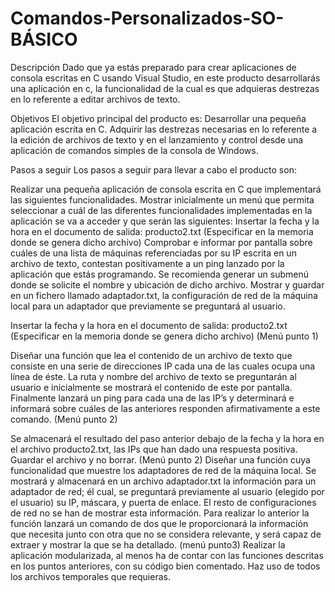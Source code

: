 # Comandos-Personalizados-SO-BÁSICO

Descripción 
Dado que ya estás preparado para crear aplicaciones de consola escritas en C usando Visual Studio, en este producto desarrollarás una aplicación en c, la funcionalidad de la cual es que adquieras destrezas en lo referente a editar archivos de texto.

Objetivos
El objetivo principal del producto es:
Desarrollar una pequeña aplicación escrita en C.
Adquirir las destrezas necesarias en lo referente a la edición de archivos de texto y en el lanzamiento y control desde una aplicación de comandos simples de la consola de Windows.

Pasos a seguir 
Los pasos a seguir para llevar a cabo el producto son:

Realizar una pequeña aplicación de consola escrita en C que implementará las siguientes funcionalidades. 
Mostrar inicialmente un menú que permita seleccionar a cuál de las diferentes funcionalidades implementadas en la aplicación se va a acceder y que serán las siguientes:
Insertar la fecha y la hora en el documento de salida: producto2.txt (Especificar en la memoria donde se genera dicho archivo)
Comprobar e informar por pantalla sobre cuáles de una lista de máquinas referenciadas por su IP escrita en un archivo de texto, contestan positivamente a un ping lanzado por la aplicación que estás programando. Se recomienda generar un submenú donde se solicite el nombre y ubicación de dicho archivo.
Mostrar y guardar en un fichero llamado adaptador.txt, la configuración de red de la máquina local para un adaptador que previamente se preguntará al usuario. 

Insertar la fecha y la hora en el documento de salida: producto2.txt (Especificar en la memoria donde se genera dicho archivo) (Menú punto 1)
 
Diseñar una función que lea el contenido de un archivo de texto que consiste en una serie de direcciones IP cada una de las cuales ocupa una línea de éste. La ruta y nombre del archivo de texto se preguntarán al usuario e inicialmente se mostrará el contenido de este por pantalla. Finalmente lanzará un ping para cada una de las IP’s y determinará e informará sobre cuáles de las anteriores responden afirmativamente a este comando. (Menú punto 2)

Se almacenará el resultado del paso anterior debajo de la fecha y la hora en el archivo producto2.txt, las IPs que han dado una respuesta positiva. Guardar el archivo y no borrar. (Menú punto 2)
Diseñar una función cuya funcionalidad que muestre los adaptadores de red de la máquina local. Se mostrará y almacenará en un archivo adaptador.txt la información para un adaptador de red; él cual, se preguntará previamente al usuario (elegido por el usuario) su IP, máscara, y puerta de enlace. El resto de configuraciones de red no se han de mostrar esta información. Para realizar lo anterior la función lanzará un comando de dos que le proporcionará la información que necesita junto con otra que no se considera relevante, y será capaz de extraer y mostrar la que se ha detallado. (menú punto3)
Realizar la aplicación modularizada, al menos ha de contar con las funciones descritas en los puntos anteriores, con su código bien comentado. Haz uso de todos los archivos temporales que requieras.
